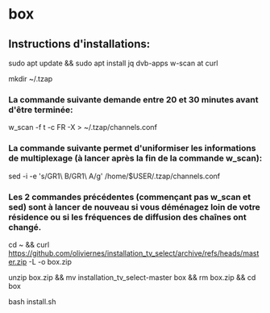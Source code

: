 # box

## Instructions d'installations:

sudo apt update && sudo apt install jq dvb-apps w-scan at curl

mkdir ~/.tzap

### La commande suivante demande entre 20 et 30 minutes avant d'être terminée:
w_scan -f t -c FR -X > ~/.tzap/channels.conf

### La commande suivante permet d'uniformiser les informations de multiplexage (à lancer après la fin de la commande w_scan):
sed -i -e 's/GR1\ B/GR1\ A/g' /home/$USER/.tzap/channels.conf

### Les 2 commandes précédentes (commençant pas w_scan et sed) sont à lancer de nouveau si vous déménagez loin de votre résidence ou si les fréquences de diffusion des chaînes ont changé.

cd ~ && curl https://github.com/oliviernes/installation_tv_select/archive/refs/heads/master.zip -L -o box.zip

unzip box.zip && mv installation_tv_select-master box && rm box.zip && cd box

bash install.sh
